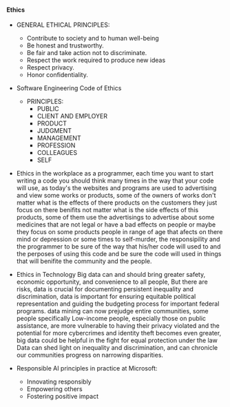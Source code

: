#### Ethics
* GENERAL ETHICAL PRINCIPLES:
    * Contribute to society and to human well-being
    * Be honest and trustworthy.
    * Be fair and take action not to discriminate.
    * Respect the work required to produce new ideas
    * Respect privacy.
    * Honor confidentiality.

* Software Engineering Code of Ethics
    * PRINCIPLES:
        * PUBLIC
        * CLIENT AND EMPLOYER
        * PRODUCT
        * JUDGMENT
        * MANAGEMENT
        * PROFESSION
        * COLLEAGUES
        * SELF

* Ethics in the workplace
as a programmer, each time you want to start writing a code you should think many times in the way that your code will use, as today's the websites and programs are used to advertising and view some works or products, some of the owners of works don't matter what is the effects of there  products on the customers they just focus on there benifits not matter what is the side effects of this products, some of them use the advertisings to advertise about some medicines that are not legal or have a bad effects on people or maybe they focus on some products people in range of age that afects on there mind or depression or some times to self-murder, the responsipility and the programmer to be sure of the way that his/her code will used to and the perposes of using this code and be sure the code will used in things that will benifite the community and the people.

* Ethics in Technology
Big data can and should bring greater safety, economic opportunity, and convenience to all people, But there are risks, data is crucial for documenting persistent inequality and discrimination, data is important for ensuring equitable political representation and guiding the budgeting process for important federal programs. data mining can now prejudge entire communities, some people specifically Low-income people, especially those on public assistance, are more vulnerable to having their privacy violated and the potential for more cybercrimes and identity theft becomes even greater, big data could be helpful in the fight for equal protection under the law Data can shed light on inequality and discrimination, and can chronicle our communities progress on narrowing disparities.

* Responsible AI principles in practice at Microsoft:
    * Innovating responsibly
    * Empowering others
    * Fostering positive impact